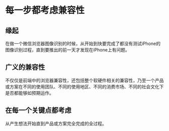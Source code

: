 # 每一步都考虑兼容性

## 缘起
在做一个微信浏览器图像识别的时候，从开始到快要完成了都没有测试iPhone的图像识别过程，直到要推出的前一天才发现在iPhone上有问题。

## 广义的兼容性
不仅仅是前端中的浏览器兼容性，还包括整个软硬件相关的兼容性，乃至一个产品或方案在不同的使用团队、不同的使用地区、不同的消费市场、不同的社会文化下是否都能够如预期运作。

## 在每一个关键点都考虑
从产生想法开始直到产品或方案完全完成的全过程。

